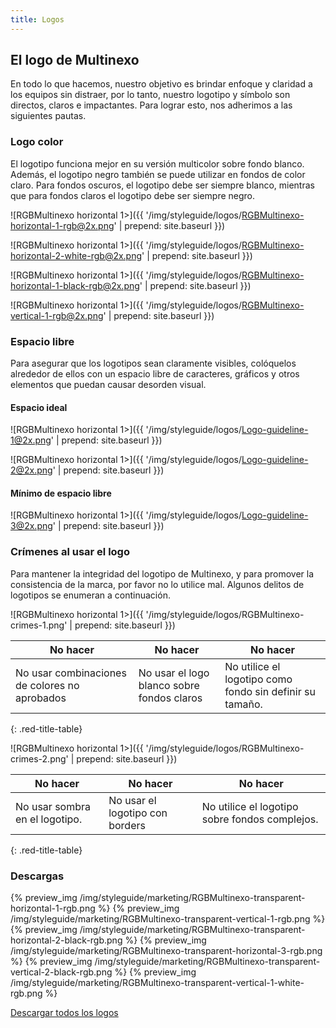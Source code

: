 ```yaml
---
title: Logos
---
```

## El logo de Multinexo
En todo lo que hacemos, nuestro objetivo es brindar enfoque y claridad a los equipos sin distraer, por lo tanto, nuestro logotipo y símbolo son directos, claros e impactantes. Para lograr esto, nos adherimos a las siguientes pautas.

### Logo color
El logotipo funciona mejor en su versión multicolor sobre fondo blanco. Además, el logotipo negro también se puede utilizar en fondos de color claro. Para fondos oscuros, el logotipo debe ser siempre blanco, mientras que para fondos claros el logotipo debe ser siempre negro.

![RGBMultinexo horizontal 1>]({{ '/img/styleguide/logos/RGBMultinexo-horizontal-1-rgb@2x.png' | prepend: site.baseurl }})

![RGBMultinexo horizontal 1>]({{ '/img/styleguide/logos/RGBMultinexo-horizontal-2-white-rgb@2x.png' | prepend: site.baseurl }})

![RGBMultinexo horizontal 1>]({{ '/img/styleguide/logos/RGBMultinexo-horizontal-1-black-rgb@2x.png' | prepend: site.baseurl }})

![RGBMultinexo horizontal 1>]({{ '/img/styleguide/logos/RGBMultinexo-vertical-1-rgb@2x.png' | prepend: site.baseurl }})

### Espacio libre
Para asegurar que los logotipos sean claramente visibles, colóquelos alrededor de ellos con un espacio libre de caracteres, gráficos y otros elementos que puedan
causar desorden visual.

#### Espacio ideal

![RGBMultinexo horizontal 1>]({{ '/img/styleguide/logos/Logo-guideline-1@2x.png' | prepend: site.baseurl }})

![RGBMultinexo horizontal 1>]({{ '/img/styleguide/logos/Logo-guideline-2@2x.png' | prepend: site.baseurl }})

#### Mínimo de espacio libre
![RGBMultinexo horizontal 1>]({{ '/img/styleguide/logos/Logo-guideline-3@2x.png' | prepend: site.baseurl }})

### Crímenes al usar el logo
Para mantener la integridad del logotipo de Multinexo, y para promover la consistencia de la marca, por favor no lo utilice mal. Algunos delitos de logotipos se enumeran a continuación.

![RGBMultinexo horizontal 1>]({{ '/img/styleguide/logos/RGBMultinexo-crimes-1.png' | prepend: site.baseurl }})

No hacer | No hacer | No hacer
--|--|--
No usar combinaciones de colores no aprobados | No usar el logo blanco sobre fondos claros | No utilice el logotipo como fondo sin definir su tamaño.
{: .red-title-table}

![RGBMultinexo horizontal 1>]({{ '/img/styleguide/logos/RGBMultinexo-crimes-2.png' | prepend: site.baseurl }})

No hacer | No hacer | No hacer
--|--|--
No usar sombra en el logotipo. | No usar el logotipo con borders | No utilice el logotipo sobre fondos complejos.
{: .red-title-table}

### Descargas
{% preview_img /img/styleguide/marketing/RGBMultinexo-transparent-horizontal-1-rgb.png %}
{% preview_img /img/styleguide/marketing/RGBMultinexo-transparent-vertical-1-rgb.png %}
{% preview_img /img/styleguide/marketing/RGBMultinexo-transparent-horizontal-2-black-rgb.png %}
{% preview_img /img/styleguide/marketing/RGBMultinexo-transparent-horizontal-3-rgb.png %}
{% preview_img /img/styleguide/marketing/RGBMultinexo-transparent-vertical-2-black-rgb.png %}
{% preview_img /img/styleguide/marketing/RGBMultinexo-transparent-vertical-1-white-rgb.png %}

[Descargar todos los logos](https://drive.google.com/file/d/1uUX5ERTRxugF152D9XY3_eFNwQtYK7iL/view?usp=sharing)

